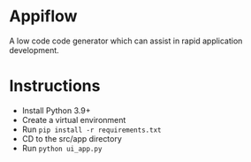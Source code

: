 # Appiflow
A low code code generator which can assist in rapid application development.

# Instructions
- Install Python 3.9+
- Create a virtual environment
- Run `pip install -r requirements.txt`
- CD to the src/app directory
- Run `python ui_app.py`

